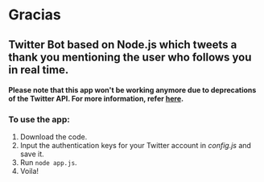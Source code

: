# Gracias
## Twitter Bot based on Node.js which tweets a thank you mentioning the user who follows you in real time.

#### Please note that this app won't be working anymore due to deprecations of the Twitter API. For more information, refer [here](https://twittercommunity.com/t/details-and-what-to-expect-from-the-api-deprecations-this-week-on-august-16-2018/110746).

### To use the app:
1. Download the code.
2. Input the authentication keys for your Twitter account in *config.js* and save it.
3. Run `node app.js`.
4. Voila!
